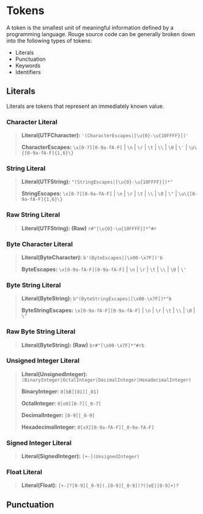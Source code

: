 # Tokens

A token is the smallest unit of meaningful information defined by a programming language. Rouge source code can be generally broken down into the following types of tokens:

 - Literals
 - Punctuation
 - Keywords
 - Identifiers

## Literals

Literals are tokens that represent an immediately known value.

### Character Literal

> **Literal(UTFCharacter):**
> `'(CharacterEscapes|[\u{0}-\u{10FFFF}])'`
> 
> **CharacterEscapes:**
> `\x[0-7][0-9a-fA-F]` | `\n` | `\r` | `\t` | `\\` | `\0` | `\'` | `\u\{[0-9a-fA-F]{1,6}\}`

### String Literal

> **Literal(UTFString):**
> `"(StringEscapes|[\u{0}-\u{10FFFF}])*"`
>
> **StringEscapes:**
> `\x[0-7][0-9a-fA-F]` | `\n` | `\r` | `\t` | `\\` | `\0` | `\"` | `\u\{[0-9a-fA-F]{1,6}\}`

### Raw String Literal

> **Literal(UTFString): (Raw)**
> `r#"[\u{0}-\u{10FFFF}]*"#r`

### Byte Character Literal

> **Literal(ByteCharacter):**
> `b'(ByteEscapes|[\x00-\x7F])'b`
> 
> **ByteEscapes:**
> `\x[0-9a-fA-F][0-9a-fA-F]` | `\n` | `\r` | `\t` | `\\` | `\0` | `\'`

### Byte String Literal

> **Literal(ByteString):**
> `b"(ByteStringEscapes|[\x00-\x7F])*"b`
>
> **ByteStringEscapes:**
> `\x[0-9a-fA-F][0-9a-fA-F]` | `\n` | `\r` | `\t` | `\\` | `\0` | `\"`

### Raw Byte String Literal

> **Literal(ByteString): (Raw)**
> `br#"[\x00-\x7F]*"#rb`

### Unsigned Integer Literal

> **Literal(UnsignedInteger):**
> `(BinaryInteger|OctalInteger|DecimalInteger|HexadecimalInteger)`
>
> **BinaryInteger:**
> `0[bB][01][_01]`
>
> **OctalInteger:**
> `0[oO][0-7][_0-7]`
>
> **DecimalInteger:**
> `[0-9][_0-9]`
>
> **HexadecimalInteger:**
> `0[xX][0-9a-fA-F][_0-9a-fA-F]`

### Signed Integer Literal

> **Literal(SignedInteger):**
> `[+-](UnsignedInteger)`

### Float Literal

> **Literal(Float):**
> `[+-]?[0-9][_0-9](.[0-9][_0-9])?([eE][0-9]+)?`

## Punctuation

